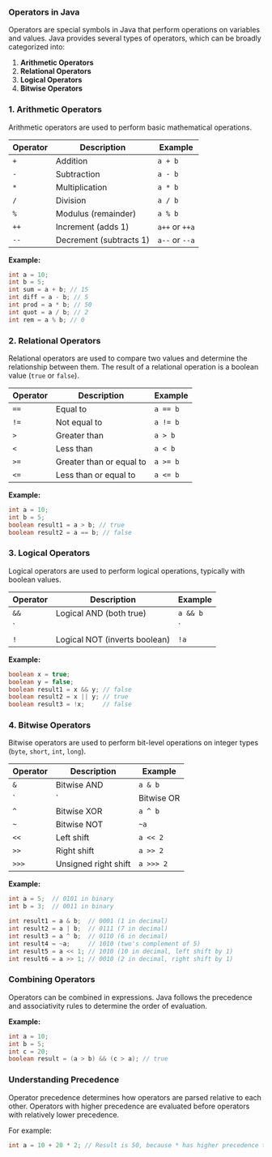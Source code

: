 ### Operators in Java

Operators are special symbols in Java that perform operations on variables and values. Java provides several types of operators, which can be broadly categorized into:

1. **Arithmetic Operators**
2. **Relational Operators**
3. **Logical Operators**
4. **Bitwise Operators**

### 1. Arithmetic Operators

Arithmetic operators are used to perform basic mathematical operations.

| Operator | Description       | Example        |
|----------|-------------------|----------------|
| `+`      | Addition          | `a + b`        |
| `-`      | Subtraction       | `a - b`        |
| `*`      | Multiplication    | `a * b`        |
| `/`      | Division          | `a / b`        |
| `%`      | Modulus (remainder) | `a % b`        |
| `++`     | Increment (adds 1) | `a++` or `++a` |
| `--`     | Decrement (subtracts 1) | `a--` or `--a` |

**Example:**
```java
int a = 10;
int b = 5;
int sum = a + b; // 15
int diff = a - b; // 5
int prod = a * b; // 50
int quot = a / b; // 2
int rem = a % b; // 0
```

### 2. Relational Operators

Relational operators are used to compare two values and determine the relationship between them. The result of a relational operation is a boolean value (`true` or `false`).

| Operator | Description         | Example    |
|----------|---------------------|------------|
| `==`     | Equal to             | `a == b`   |
| `!=`     | Not equal to         | `a != b`   |
| `>`      | Greater than         | `a > b`    |
| `<`      | Less than            | `a < b`    |
| `>=`     | Greater than or equal to | `a >= b` |
| `<=`     | Less than or equal to | `a <= b` |

**Example:**
```java
int a = 10;
int b = 5;
boolean result1 = a > b; // true
boolean result2 = a == b; // false
```

### 3. Logical Operators

Logical operators are used to perform logical operations, typically with boolean values.

| Operator | Description                    | Example               |
|----------|--------------------------------|-----------------------|
| `&&`     | Logical AND (both true)        | `a && b`              |
| `||`     | Logical OR (either true)       | `a || b`              |
| `!`      | Logical NOT (inverts boolean)  | `!a`                  |

**Example:**
```java
boolean x = true;
boolean y = false;
boolean result1 = x && y; // false
boolean result2 = x || y; // true
boolean result3 = !x;     // false
```

### 4. Bitwise Operators

Bitwise operators are used to perform bit-level operations on integer types (`byte`, `short`, `int`, `long`).

| Operator | Description         | Example  |
|----------|---------------------|----------|
| `&`      | Bitwise AND         | `a & b`  |
| `|`      | Bitwise OR          | `a | b`  |
| `^`      | Bitwise XOR         | `a ^ b`  |
| `~`      | Bitwise NOT         | `~a`     |
| `<<`     | Left shift          | `a << 2` |
| `>>`     | Right shift         | `a >> 2` |
| `>>>`    | Unsigned right shift | `a >>> 2` |

**Example:**
```java
int a = 5;  // 0101 in binary
int b = 3;  // 0011 in binary

int result1 = a & b;  // 0001 (1 in decimal)
int result2 = a | b;  // 0111 (7 in decimal)
int result3 = a ^ b;  // 0110 (6 in decimal)
int result4 = ~a;     // 1010 (two's complement of 5)
int result5 = a << 1; // 1010 (10 in decimal, left shift by 1)
int result6 = a >> 1; // 0010 (2 in decimal, right shift by 1)
```

### Combining Operators
Operators can be combined in expressions. Java follows the precedence and associativity rules to determine the order of evaluation.

**Example:**
```java
int a = 10;
int b = 5;
int c = 20;
boolean result = (a > b) && (c > a); // true
```

### Understanding Precedence
Operator precedence determines how operators are parsed relative to each other. Operators with higher precedence are evaluated before operators with relatively lower precedence.

For example:
```java
int a = 10 + 20 * 2; // Result is 50, because * has higher precedence than +
```
